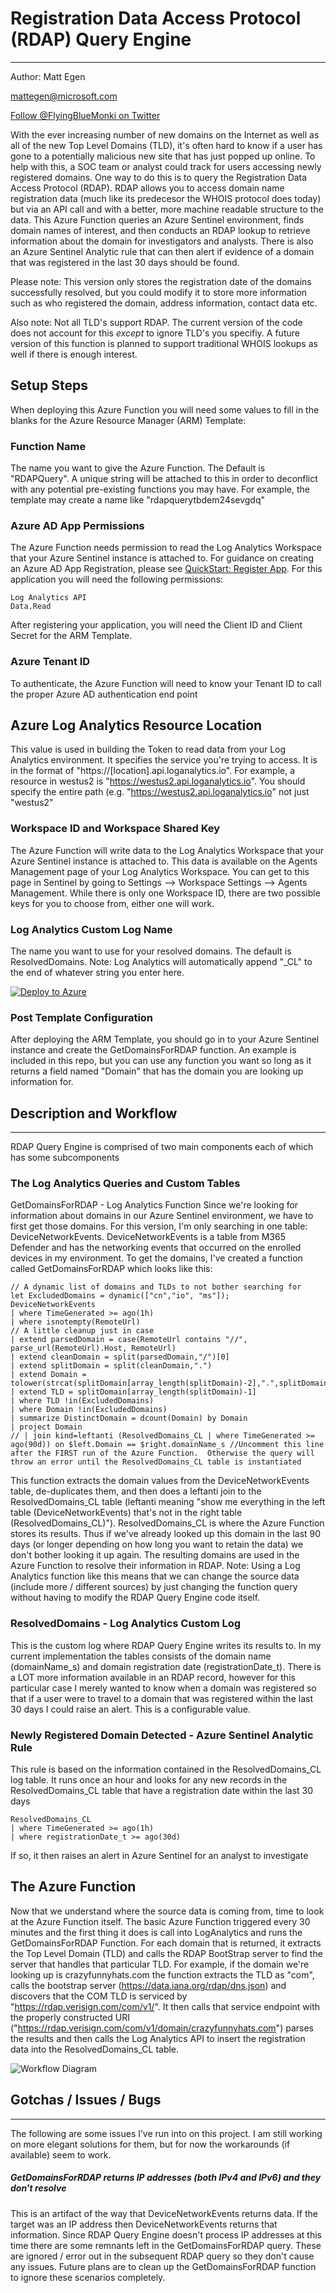# Registration Data Access Protocol (RDAP) Query Engine
----
Author:  Matt Egen 

mattegen@microsoft.com

<a href="https://twitter.com/FlyingBlueMonki?ref_src=twsrc%5Etfw" class="twitter-follow-button" data-show-count="true">Follow @FlyingBlueMonki on Twitter</a>

With the ever increasing number of new domains on the Internet as well as all of the new Top Level Domains (TLD), it's often hard to know if a user has gone to a potentially malicious new site that has just popped up online.  To help with this, a SOC team or analyst could track for users accessing newly registered domains.  One way to do this is to query the Registration Data Access Protocol (RDAP).  RDAP allows you to access domain name registration data (much like its predecesor the WHOIS protocol does today) but via an API call and with a better, more machine readable structure to the data.  This Azure Function queries an Azure Sentinel environment, finds domain names of interest, and then conducts an RDAP lookup to retrieve information about the domain for investigators and analysts.  There is also an Azure Sentinel Analytic rule that can then alert if evidence of a domain that was registered in the last 30 days should be found.  

Please note:  This version only stores the registration date of the domains successfully resolved, but you could modify it to store more information such as who registered the domain, address information, contact data etc.

Also note: Not all TLD's support RDAP.  The current version of the code does not account for this _except_ to ignore TLD's you specifiy.  A future version of this function is planned to support traditional WHOIS lookups as well if there is enough interest.

## Setup Steps
When deploying this Azure Function you will need some values to fill in the blanks for the Azure Resource Manager (ARM) Template:

### Function Name
The name you want to give the Azure Function.  The Default is "RDAPQuery".  A unique string will be attached to this in order to deconflict with any potential pre-existing functions you may have.  For example, the template may create a name like "rdapquerytbdem24sevgdq"

### Azure AD App Permissions
The Azure Function needs permission to read the Log Analytics Workspace that your Azure Sentinel instance is attached to.  For guidance on creating an Azure AD App Registration, please see [QuickStart: Register App](https://docs.microsoft.com/en-us/azure/active-directory/develop/quickstart-register-app).  For this application you will need the following permissions:  
````
Log Analytics API
Data.Read
````
After registering your application, you will need the Client ID and Client Secret for the ARM Template.


### Azure Tenant ID
To authenticate, the Azure Function will need to know your Tenant ID to call the proper Azure AD authentication end point

## Azure Log Analytics Resource Location
This value is used in building the Token to read data from your Log Analytics environment.  It specifies the service you're trying to access.  It is in the format of "https://[location].api.loganalytics.io".  For example, a resource in westus2 is "https://westus2.api.loganalytics.io".  You should specify the entire path (e.g. "https://westus2.api.loganalytics.io" not just "westus2"


### Workspace ID and Workspace Shared Key
The Azure Function will write data to the Log Analytics Workspace that your Azure Sentinel instance is attached to.  This data is available on the Agents Management page of your Log Analytics Workspace.  You can get to this page in Sentinel by going to Settings --> Workspace Settings --> Agents Management.  While there is only one Workspace ID, there are two possible keys for you to choose from, either one will work.

### Log Analytics Custom Log Name
The name you want to use for your resolved domains.  The default is ResolvedDomains.  Note:  Log Analytics will automatically append "\_CL" to the end of whatever string you enter here.


[![Deploy to Azure](https://aka.ms/deploytoazurebutton)](https://portal.azure.com/#create/Microsoft.Template/uri/https%3A%2F%2Fraw.githubusercontent.com%2FFlyingBlueMonkey%2FRDAPQuery%2Fmaster%2Fazuredeploy.json)

### Post Template Configuration
After deploying the ARM Template, you should go in to your Azure Sentinel instance and create the GetDomainsForRDAP function.  An example is included in this repo, but you can use any function you want so long as it returns a field named "Domain" that has the domain you are looking up information for.  

## Description and Workflow
----
RDAP Query Engine is comprised of two main components each of which has some subcomponents
### The Log Analytics Queries and Custom Tables
GetDomainsForRDAP - Log Analytics Function
Since we're looking for information about domains in our Azure Sentinel environment, we have to first get those domains.  For this version, I'm only searching in one table: DeviceNetworkEvents.  DeviceNetworkEvents is a table from M365 Defender and has the networking events that occurred on the enrolled devices in my environment.  To get the domains, I've created a function called GetDomainsForRDAP which looks like this:

````
// A dynamic list of domains and TLDs to not bother searching for
let ExcludedDomains = dynamic(["cn","io", "ms"]);
DeviceNetworkEvents
| where TimeGenerated >= ago(1h)
| where isnotempty(RemoteUrl)
// A little cleanup just in case
| extend parsedDomain = case(RemoteUrl contains "//", parse_url(RemoteUrl).Host, RemoteUrl)
| extend cleanDomain = split(parsedDomain,"/")[0]
| extend splitDomain = split(cleanDomain,".")
| extend Domain = tolower(strcat(splitDomain[array_length(splitDomain)-2],".",splitDomain[array_length(splitDomain)-1]))
| extend TLD = splitDomain[array_length(splitDomain)-1]
| where TLD !in(ExcludedDomains)
| where Domain !in(ExcludedDomains)
| summarize DistinctDomain = dcount(Domain) by Domain
| project Domain
// | join kind=leftanti (ResolvedDomains_CL | where TimeGenerated >= ago(90d)) on $left.Domain == $right.domainName_s //Uncomment this line after the FIRST run of the Azure Function.  Otherwise the query will throw an error until the ResolvedDomains_CL table is instantiated
````
This function extracts the domain values from the DeviceNetworkEvents table, de-duplicates them, and then does a leftanti join to the ResolvedDomains_CL table (leftanti meaning "show me everything in the left table (DeviceNetworkEvents) that's not in the right table (ResolvedDomains_CL)").  ResolvedDomains_CL is where the Azure Function stores its results.  Thus if we've already looked up this domain in the last 90 days (or longer depending on how long you want to retain the data) we don't bother looking it up again.  The resulting domains are used in the Azure Function to resolve their information in RDAP.  Note:  Using a Log Analytics function like this means that we can change the source data (include more / different sources) by just changing the function query without having to modify the RDAP Query Engine code itself.

### ResolvedDomains - Log Analytics Custom Log
This is the custom log where RDAP Query Engine writes its results to.  In my current implementation the tables consists of the domain name (domainName_s) and domain registration date (registrationDate_t).  There is a LOT more information available in an RDAP record, however for this particular case I merely wanted to know when a domain was registered so that if a user were to travel to a domain that was registered within the last 30 days I could raise an alert.  This is a configurable value.

### Newly Registered Domain Detected - Azure Sentinel Analytic Rule
This rule is based on the information contained in the ResolvedDomains_CL log table.  It runs once an hour and looks for any new records in the ResolvedDomains_CL table that have a registration date within the last 30 days
````
ResolvedDomains_CL
| where TimeGenerated >= ago(1h)
| where registrationDate_t >= ago(30d)
````
If so, it then raises an alert in Azure Sentinel for an analyst to investigate

## The Azure Function
Now that we understand where the source data is coming from, time to look at the Azure Function itself.  The basic Azure Function triggered every 30 minutes and the first thing it does is call into LogAnalytics and runs the GetDomainsForRDAP Function.  For each domain that is returned, it extracts the Top Level Domain (TLD) and calls the RDAP BootStrap server to find the server that handles that particular TLD.  For example, if the domain we're looking up is crazyfunnyhats.com the function extracts the TLD as "com", calls the bootstrap server (https://data.iana.org/rdap/dns.json) and discovers that the COM TLD is serviced by "https://rdap.verisign.com/com/v1/".  It then calls that service endpoint with the properly constructed URI ("https://rdap.verisign.com/com/v1/domain/crazyfunnyhats.com") parses the results and then calls the Log Analytics API to insert the registration data into the ResolvedDomains_CL table.

![Workflow Diagram](/Documentation/ProcessWorkflow.jpg)

## Gotchas / Issues / Bugs
----
The following are some issues I’ve run into on this project.  I am still working on more elegant solutions for them, but for now the workarounds (if available) seem to work.

##### GetDomainsForRDAP returns IP addresses (both IPv4 and IPv6) and they don't resolve
This is an artifact of the way that DeviceNetworkEvents returns data.  If the target was an IP address then DeviceNetworkEvents returns that information.  Since RDAP Query Engine doesn't process IP addresses at this time there are some remnants left in the GetDomainsForRDAP query.  These are ignored / error out in the subsequent RDAP query so they don't cause any issues.  Future plans are to clean up the GetDomainsForRDAP function to ignore these scenarios completely.





